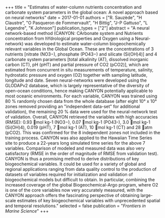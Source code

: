 +++
title = "Estimates of water-column nutrients concentration and carbonate system parameters in the global ocean: A novel approach based on neural networks"
date = 2017-01-01
authors = ["R. Sauzède", "H Claustre", "O Pasqueron de Fommervault", "H Bittig", "J-P Gattuso", "L Legendre", "K Johnson"]
publication_types = ["2"]
abstract = "A neural network-based method (CANYON: CArbonate system and Nutrients concentration from hYdrological properties and Oxygen using a Neural-network) was developed to estimate water-column biogeochemically relevant variables in the Global Ocean. These are the concentrations of 3 nutrients [nitrate (NO3−), phosphate (PO43−) and silicate (Si(OH)4)] and 4 carbonate system parameters [total alkalinity (AT), dissolved inorganic carbon (CT), pH (pHT) and partial pressure of CO2 (pCO2)], which are estimated from concurrent in situ measurements of temperature, salinity, hydrostatic pressure and oxygen (O2) together with sampling latitude, longitude and date. Seven neural-networks were developed using the GLODAPv2 database, which is largely representative of the diversity of open-ocean conditions, hence making CANYON potentially applicable to most oceanic environments. For each variable, CANYON was trained using 80 % randomly chosen data from the whole database (after eight 10° x 10° zones removed providing an \"independent data-set\" for additional validation), the remaining 20 % data were used for the neural-network test of validation. Overall, CANYON retrieved the variables with high accuracies (RMSE): 0.93 mol kg-1 (NO3−), 0.07 mol kg-1 (PO43-), 3.0 mol kg-1 (Si(OH)4), 0.019 (pHT), 7 mol kg-1 (AT), 10 mol kg-1 (CT) and 28 atm (pCO2). This was confirmed for the 8 independent zones not included in the training process. CANYON was also applied to the Hawaiian Time Series site to produce a 22-years long simulated time series for the above 7 variables. Comparison of modeled and measured data was also very satisfactory (RMSE in the order of magnitude of RMSE from validation test). CANYON is thus a promising method to derive distributions of key biogeochemical variables. It could be used for a variety of global and regional applications ranging from data quality control to the production of datasets of variables required for initialization and validation of biogeochemical models but difficult to obtain. In particular, combining the increased coverage of the global Biogeochemical-Argo program, where O2 is one of the core variables now very accurately measured, with the CANYON approach offers the fascinating perspective of obtaining large-scale estimates of key biogeochemical variables with unprecedented spatial and temporal resolutions."
selected = false
publication = "*Frontiers in Marine Science*"
+++

